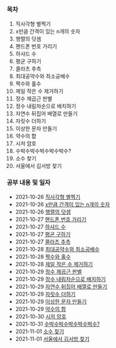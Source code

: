 #  

### 목차

1. 직사각형 별찍기
2. x만큼 간격이 있는 n개의 숫자
3. 행렬의 덧셈
4. 핸드폰 번호 가리기
5. 하샤드 수
6. 평균 구하기
7. 콜라츠 추측
8. 최대공약수와 최소공배수
9. 짝수와 홀수
10. 제일 작은 수 제거하기
11. 정수 제곱근 판별
12. 정수 내림차순으로 배치하기
13. 자연수 뒤집어 배열로 만들기
14. 자릿수 더하기
15. 이상한 문자 만들기
16. 약수의 합
17. 시저 암호
18. 수박수박수박수박수박수?
19. 소수 찾기
20. 서울에서 김서방 찾기


### 공부 내용 및 일자 

- 2021-10-26 [직사각형 별찍기](./직사각형별찍기/README.md)
- 2021-10-26 [x만큼 간격이 있는 n개의 숫자](./x만큼간격이있는n개의숫자/README.md)
- 2021-10-26 [행렬의 덧셈](./행렬의덧셈/README.md)
- 2021-10-27 [핸드폰 번호 가리기](./핸드폰번호가리기/README.md)
- 2021-10-27 [하샤드 수](./하샤드수/README.md)
- 2021-10-27 [평균 구하기](./평균구하기/README.md)
- 2021-10-27 [콜라츠 추측](./콜라츠추측/README.md)
- 2021-10-28 [최대공약수와 최소공배수](./최대공약수와최소공배수/README.md)
- 2021-10-28 [짝수와 홀수](./짝수와홀수/README.md)
- 2021-10-28 [제일 작은 수 제거하기](./제일작은수제거하기/README.md)
- 2021-10-29 [정수 제곱근 판별](./정수제곱근판별/README.md)
- 2021-10-29 [정수 내림차순으로 배치하기](./정수내림차순으로배치하기/README.md)
- 2021-10-29 [자연수 뒤집어 배열로 만들기](./자연수뒤집어배열로만들기/README.md)
- 2021-10-29 [자릿수 더하기](./자릿수더하기/README.md)
- 2021-10-29 [이상한 문자 만들기](./이상한문자만들기/README.md)
- 2021-10-29 [약수의 합](./약수의합/README.md)
- 2021-10-30 [시저 암호](./시저암호/README.md)
- 2021-10-31 [수박수박수박수박수박수?](./수박수박수박수박수박수/README.md)
- 2021-11-01 [소수 찾기](./소수찾기/README.md)
- 2021-11-01 [서울에서 김서방 찾기](./서울에서김서방찾기/)
